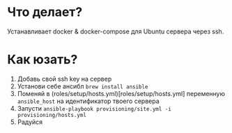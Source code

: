 # Что делает?
Устанавливает docker & docker-compose для Ubuntu сервера через ssh.

# Как юзать?
1. Добавь свой ssh key на сервер
2. Установи себе ансибл `brew install ansible`
3. Поменяй в (roles/setup/hosts.yml)[roles/setup/hosts.yml] переменную `ansible_host` на идентификатор твоего сервера
4. Запусти `ansible-playbook provisioning/site.yml -i provisioning/hosts.yml`
5. Радуйся
